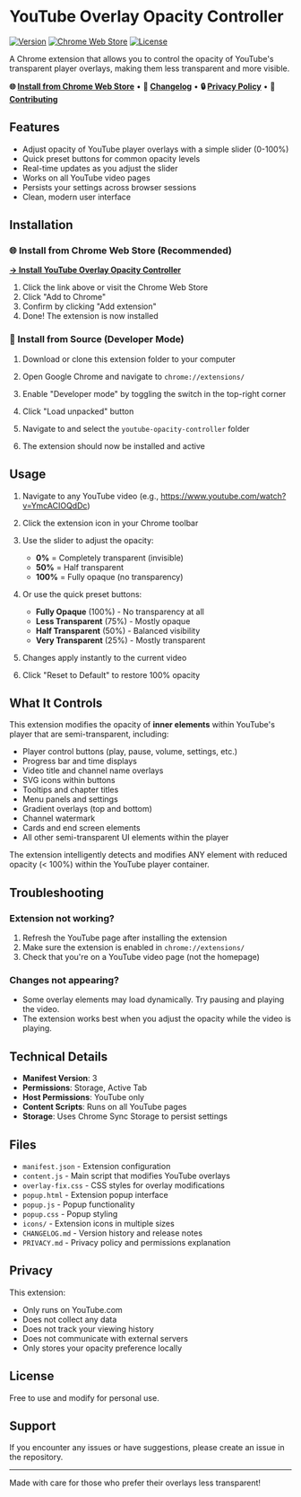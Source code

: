 # YouTube Overlay Opacity Controller

[![Version](https://img.shields.io/badge/version-1.1-blue.svg)](https://github.com/dzienisz/youtube-opacity-controller/releases)
[![Chrome Web Store](https://img.shields.io/badge/Chrome-Web%20Store-brightgreen.svg)](https://chromewebstore.google.com/detail/youtube-overlay-opacity-c/dcmmcbdcbpaoefhnlogalnfnnmjolfbh)
[![License](https://img.shields.io/badge/license-MIT-green.svg)](LICENSE)

A Chrome extension that allows you to control the opacity of YouTube's transparent player overlays, making them less transparent and more visible.

**🌐 [Install from Chrome Web Store](https://chromewebstore.google.com/detail/youtube-overlay-opacity-c/dcmmcbdcbpaoefhnlogalnfnnmjolfbh)** • **📖 [Changelog](CHANGELOG.md)** • **🔒 [Privacy Policy](PRIVACY.md)** • **🤝 [Contributing](CONTRIBUTING.md)**

## Features

- Adjust opacity of YouTube player overlays with a simple slider (0-100%)
- Quick preset buttons for common opacity levels
- Real-time updates as you adjust the slider
- Works on all YouTube video pages
- Persists your settings across browser sessions
- Clean, modern user interface

## Installation

### 🌐 Install from Chrome Web Store (Recommended)

**[→ Install YouTube Overlay Opacity Controller](https://chromewebstore.google.com/detail/youtube-overlay-opacity-c/dcmmcbdcbpaoefhnlogalnfnnmjolfbh)**

1. Click the link above or visit the Chrome Web Store
2. Click "Add to Chrome"
3. Confirm by clicking "Add extension"
4. Done! The extension is now installed

### 🔧 Install from Source (Developer Mode)

1. Download or clone this extension folder to your computer

2. Open Google Chrome and navigate to `chrome://extensions/`

3. Enable "Developer mode" by toggling the switch in the top-right corner

4. Click "Load unpacked" button

5. Navigate to and select the `youtube-opacity-controller` folder

6. The extension should now be installed and active

## Usage

1. Navigate to any YouTube video (e.g., https://www.youtube.com/watch?v=YmcACIOQdDc)

2. Click the extension icon in your Chrome toolbar

3. Use the slider to adjust the opacity:
   - **0%** = Completely transparent (invisible)
   - **50%** = Half transparent
   - **100%** = Fully opaque (no transparency)

4. Or use the quick preset buttons:
   - **Fully Opaque** (100%) - No transparency at all
   - **Less Transparent** (75%) - Mostly opaque
   - **Half Transparent** (50%) - Balanced visibility
   - **Very Transparent** (25%) - Mostly transparent

5. Changes apply instantly to the current video

6. Click "Reset to Default" to restore 100% opacity

## What It Controls

This extension modifies the opacity of **inner elements** within YouTube's player that are semi-transparent, including:

- Player control buttons (play, pause, volume, settings, etc.)
- Progress bar and time displays
- Video title and channel name overlays
- SVG icons within buttons
- Tooltips and chapter titles
- Menu panels and settings
- Gradient overlays (top and bottom)
- Channel watermark
- Cards and end screen elements
- All other semi-transparent UI elements within the player

The extension intelligently detects and modifies ANY element with reduced opacity (< 100%) within the YouTube player container.

## Troubleshooting

### Extension not working?

1. Refresh the YouTube page after installing the extension
2. Make sure the extension is enabled in `chrome://extensions/`
3. Check that you're on a YouTube video page (not the homepage)

### Changes not appearing?

- Some overlay elements may load dynamically. Try pausing and playing the video.
- The extension works best when you adjust the opacity while the video is playing.

## Technical Details

- **Manifest Version**: 3
- **Permissions**: Storage, Active Tab
- **Host Permissions**: YouTube only
- **Content Scripts**: Runs on all YouTube pages
- **Storage**: Uses Chrome Sync Storage to persist settings

## Files

- `manifest.json` - Extension configuration
- `content.js` - Main script that modifies YouTube overlays
- `overlay-fix.css` - CSS styles for overlay modifications
- `popup.html` - Extension popup interface
- `popup.js` - Popup functionality
- `popup.css` - Popup styling
- `icons/` - Extension icons in multiple sizes
- `CHANGELOG.md` - Version history and release notes
- `PRIVACY.md` - Privacy policy and permissions explanation

## Privacy

This extension:
- Only runs on YouTube.com
- Does not collect any data
- Does not track your viewing history
- Does not communicate with external servers
- Only stores your opacity preference locally

## License

Free to use and modify for personal use.

## Support

If you encounter any issues or have suggestions, please create an issue in the repository.

---

Made with care for those who prefer their overlays less transparent!
